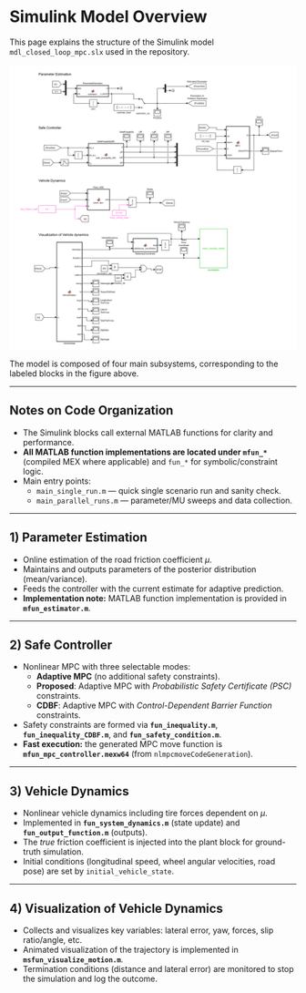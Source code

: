 # Simulink Model Overview

This page explains the structure of the Simulink model `mdl_closed_loop_mpc.slx` used in the repository.

<p align="center">
  <img src="./simulink_overview.png" alt="Simulink model overview" width="900">
</p>

The model is composed of four main subsystems, corresponding to the labeled blocks in the figure above.

---

## Notes on Code Organization

- The Simulink blocks call external MATLAB functions for clarity and performance.
- **All MATLAB function implementations are located under `mfun_*`** (compiled MEX where applicable) and `fun_*` for symbolic/constraint logic.
- Main entry points:
  - `main_single_run.m` — quick single scenario run and sanity check.
  - `main_parallel_runs.m` — parameter/MU sweeps and data collection.

---

## 1) Parameter Estimation

- Online estimation of the road friction coefficient $\mu$.
- Maintains and outputs parameters of the posterior distribution (mean/variance).
- Feeds the controller with the current estimate for adaptive prediction.
- **Implementation note:** MATLAB function implementation is provided in **`mfun_estimator.m`**.

---

## 2) Safe Controller

- Nonlinear MPC with three selectable modes:
  - **Adaptive MPC** (no additional safety constraints).
  - **Proposed**: Adaptive MPC with *Probabilistic Safety Certificate (PSC)* constraints.
  - **CDBF**: Adaptive MPC with *Control-Dependent Barrier Function* constraints.
- Safety constraints are formed via **`fun_inequality.m`**, **`fun_inequality_CDBF.m`**, and **`fun_safety_condition.m`**.
- **Fast execution:** the generated MPC move function is **`mfun_mpc_controller.mexw64`** (from `nlmpcmoveCodeGeneration`).

---

## 3) Vehicle Dynamics

- Nonlinear vehicle dynamics including tire forces dependent on $\mu$.
- Implemented in **`fun_system_dynamics.m`** (state update) and **`fun_output_function.m`** (outputs).
- The *true* friction coefficient is injected into the plant block for ground-truth simulation.
- Initial conditions (longitudinal speed, wheel angular velocities, road pose) are set by `initial_vehicle_state`.

---

## 4) Visualization of Vehicle Dynamics

- Collects and visualizes key variables: lateral error, yaw, forces, slip ratio/angle, etc.
- Animated visualization of the trajectory is implemented in **`msfun_visualize_motion.m`**.
- Termination conditions (distance and lateral error) are monitored to stop the simulation and log the outcome.

